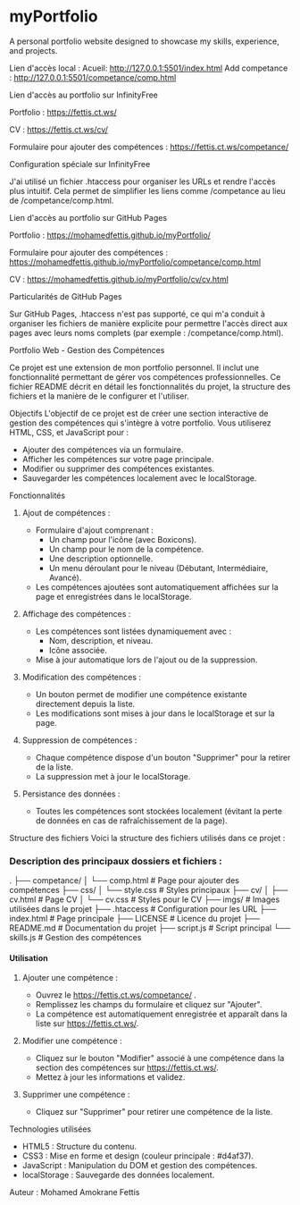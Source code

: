 # myPortfolio
A personal portfolio website designed to showcase my skills, experience, and projects.

Lien d'accès local :
Acueil: http://127.0.0.1:5501/index.html
Add competance : http://127.0.0.1:5501/competance/comp.html

Lien d'accès au portfolio sur InfinityFree

Portfolio : https://fettis.ct.ws/

CV : https://fettis.ct.ws/cv/

Formulaire pour ajouter des compétences : https://fettis.ct.ws/competance/

Configuration spéciale sur InfinityFree

J'ai utilisé un fichier .htaccess pour organiser les URLs et rendre l'accès plus intuitif. Cela permet de simplifier les liens comme /competance au lieu de /competance/comp.html.

Lien d'accès au portfolio sur GitHub Pages

Portfolio : https://mohamedfettis.github.io/myPortfolio/

Formulaire pour ajouter des compétences : https://mohamedfettis.github.io/myPortfolio/competance/comp.html

CV : https://mohamedfettis.github.io/myPortfolio/cv/cv.html

Particularités de GitHub Pages

Sur GitHub Pages, .htaccess n'est pas supporté, ce qui m'a conduit à organiser les fichiers de manière explicite pour permettre l'accès direct aux pages avec leurs noms complets (par exemple : /competance/comp.html).


Portfolio Web - Gestion des Compétences

Ce projet est une extension de mon portfolio personnel. Il inclut une fonctionnalité permettant de gérer vos compétences professionnelles. Ce fichier README décrit en détail les fonctionnalités du projet, la structure des fichiers et la manière de le configurer et l'utiliser.

Objectifs
L'objectif de ce projet est de créer une section interactive de gestion des compétences qui s'intègre à votre portfolio. Vous utiliserez HTML, CSS, et JavaScript pour :
- Ajouter des compétences via un formulaire.
- Afficher les compétences sur votre page principale.
- Modifier ou supprimer des compétences existantes.
- Sauvegarder les compétences localement avec le localStorage.

Fonctionnalités
1. Ajout de compétences :
   - Formulaire d'ajout comprenant :
     - Un champ pour l'icône (avec Boxicons).
     - Un champ pour le nom de la compétence.
     - Une description optionnelle.
     - Un menu déroulant pour le niveau (Débutant, Intermédiaire, Avancé).
   - Les compétences ajoutées sont automatiquement affichées sur la page et enregistrées dans le localStorage.

2. Affichage des compétences :
   - Les compétences sont listées dynamiquement avec :
     - Nom, description, et niveau.
     - Icône associée.
   - Mise à jour automatique lors de l'ajout ou de la suppression.

3. Modification des compétences :
   - Un bouton permet de modifier une compétence existante directement depuis la liste.
   - Les modifications sont mises à jour dans le localStorage et sur la page.

4. Suppression de compétences :
   - Chaque compétence dispose d'un bouton "Supprimer" pour la retirer de la liste.
   - La suppression met à jour le localStorage.

5. Persistance des données :
   - Toutes les compétences sont stockées localement (évitant la perte de données en cas de rafraîchissement de la page).

Structure des fichiers
Voici la structure des fichiers utilisés dans ce projet :


### Description des principaux dossiers et fichiers :

.
├── competance/
│   └── comp.html        # Page pour ajouter des compétences
├── css/
│   └── style.css        # Styles principaux
├── cv/
│   ├── cv.html          # Page CV
│   └── cv.css           # Styles pour le CV
├── imgs/                # Images utilisées dans le projet
├── .htaccess            # Configuration pour les URL
├── index.html           # Page principale
├── LICENSE              # Licence du projet
├── README.md            # Documentation du projet
├── script.js            # Script principal
└── skills.js            # Gestion des compétences




#### Utilisation
1. Ajouter une compétence :
   - Ouvrez le https://fettis.ct.ws/competance/ .
   - Remplissez les champs du formulaire et cliquez sur "Ajouter".
   - La compétence est automatiquement enregistrée et apparaît dans la liste sur https://fettis.ct.ws/.

2. Modifier une compétence :
   - Cliquez sur le bouton "Modifier" associé à une compétence dans la section des compétences sur https://fettis.ct.ws/.
   - Mettez à jour les informations et validez.

3. Supprimer une compétence :
   - Cliquez sur "Supprimer" pour retirer une compétence de la liste.

Technologies utilisées
- HTML5 : Structure du contenu.
- CSS3 : Mise en forme et design (couleur principale : #d4af37).
- JavaScript : Manipulation du DOM et gestion des compétences.
- localStorage : Sauvegarde des données localement.


Auteur : Mohamed Amokrane Fettis

